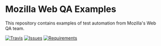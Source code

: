 # Mozilla Web QA Examples

This repository contains examples of test automation from Mozilla's Web QA team.

[![Travis](https://img.shields.io/travis/mozilla/mozwebqa-examples.svg)](https://travis-ci.org/mozilla/mozwebqa-examples/)
[![Issues](https://img.shields.io/github/issues-raw/mozilla/mozwebqa-examples.svg)](https://github.com/mozilla/mozwebqa-examples/issues)
[![Requirements](https://img.shields.io/requires/github/mozilla/mozwebqa-examples.svg)](https://requires.io/github/mozilla/mozwebqa-examples/requirements/?branch=master)

